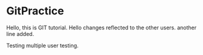 # GitPractice
Hello, this is GIT tutorial.
Hello changes reflected to the other users.
another line added.

Testing multiple user testing.

